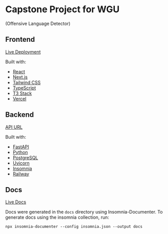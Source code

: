 # Capstone Project for WGU
(Offensive Language Detector)


## Frontend

[Live Deployment](https://wgu-capstone-xavier-loera-flores.vercel.app)

Built with:

- [React](https://reactjs.org/)
- [Next.js](https://nextjs.org/)
- [Tailwind CSS](https://tailwindcss.com/)
- [TypeScript](https://www.typescriptlang.org/)
- [T3 Stack](https://create.t3.gg/)
- [Vercel](https://vercel.com/)

## Backend

[API URL](https://wgu-capstone-production.up.railway.app/)


Built with:

- [FastAPI](https://fastapi.tiangolo.com/)
- [Python](https://www.python.org/)
- [PostgreSQL](https://www.postgresql.org/)
- [Uvicorn](https://www.uvicorn.org/)
- [Insomnia](https://insomnia.rest/)
- [Railway](https://railway.app/)


## Docs

[Live Docs](https://wgu-capstone-docs.vercel.app/)

Docs were generated in the `docs` directory using Insomnia-Documenter.
To generate docs using the insomnia collection, run:

```
npx insomnia-documenter --config insomnia.json --output docs
```
